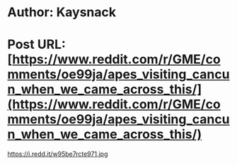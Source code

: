 # Author: Kaysnack
# Post URL: [https://www.reddit.com/r/GME/comments/oe99ja/apes_visiting_cancun_when_we_came_across_this/](https://www.reddit.com/r/GME/comments/oe99ja/apes_visiting_cancun_when_we_came_across_this/)


https://i.redd.it/w95be7rcte971.jpg